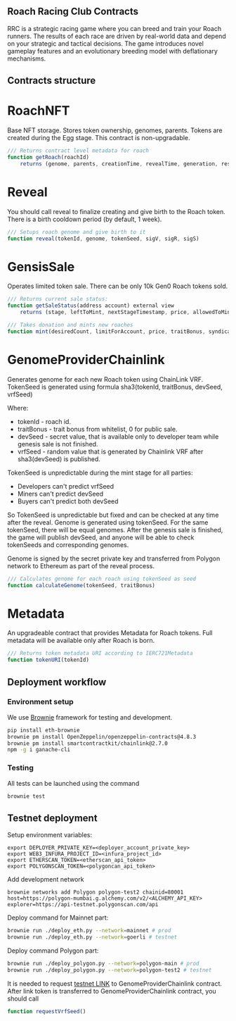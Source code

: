 ## Roach Racing Club Contracts

RRC is a strategic racing game where you can breed and train your Roach runners. The results of each race are driven by real-world data and depend on your strategic and tactical decisions. The game introduces novel gameplay features and an evolutionary breeding model with deflationary mechanisms. 

## Contracts structure

# RoachNFT

Base NFT storage. Stores token ownership, genomes, parents.
Tokens are created during the Egg stage.
This contract is non-upgradable.

```javascript
/// Returns contract level metadata for roach
function getRoach(roachId) 
    returns (genome, parents, creationTime, revealTime, generation, resistance, memory name) 
```

# Reveal

You should call reveal to finalize creating and give birth to the Roach token. There is a birth cooldown period (by default, 1 week).

```javascript
/// Setups roach genome and give birth to it
function reveal(tokenId, genome, tokenSeed, sigV, sigR, sigS)
```

# GensisSale

Operates limited token sale. There can be only 10k Gen0 Roach tokens sold.

```javascript
/// Returns current sale status:
function getSaleStatus(address account) external view 
    returns (stage, leftToMint, nextStageTimestamp, price, allowedToMint) 
```

```javascript
/// Takes donation and mints new roaches
function mint(desiredCount, limitForAccount, price, traitBonus, syndicate, sigV, sigR, sigS)
```

# GenomeProviderChainlink

Generates genome for each new Roach token using ChainLink VRF.
TokenSeed is generated using formula sha3(tokenId, traitBonus, devSeed, vrfSeed)

Where:
* tokenId - roach id.
* traitBonus - trait bonus from whitelist, 0 for public sale.
* devSeed - secret value, that is available only to developer team while genesis sale is not finished.
* vrfSeed - random value that is generated by Chainlink VRF after sha3(devSeed) is published.

TokenSeed is unpredictable during the mint stage for all parties:
* Developers can't predict vrfSeed
* Miners can't predict devSeed
* Buyers can't predict both devSeed

So TokenSeed is unpredictable but fixed and can be checked at any time after the reveal.
Genome is generated using tokenSeed. For the same tokenSeed, there will be equal genomes.
After the genesis sale is finished, the game will publish devSeed, and anyone will be able to
check tokenSeeds and corresponding genomes.

Genome is signed by the secret private key and transferred from Polygon network to Ethereum
as part of the reveal process.

```javascript
/// Calculates genome for each roach using tokenSeed as seed
function calculateGenome(tokenSeed, traitBonus)
```

# Metadata

An upgradeable contract that provides Metadata for Roach tokens.
Full metadata will be available only after Roach is born.

```javascript
/// Returns token metadata URI according to IERC721Metadata
function tokenURI(tokenId)
```

## Deployment workflow

### Environment setup
We use [Brownie](https://eth-brownie.readthedocs.io/en/stable/install.html) framework for testing and development.

```bash
pip install eth-brownie
brownie pm install OpenZeppelin/openzeppelin-contracts@4.8.3
brownie pm install smartcontractkit/chainlink@2.7.0
npm -g i ganache-cli
```

### Testing

All tests can be launched using the command
```bash
brownie test
```

## Testnet deployment
Setup environment variables:
```
export DEPLOYER_PRIVATE_KEY=<deployer_account_private_key>
export WEB3_INFURA_PROJECT_ID=<infura_project_id>
export ETHERSCAN_TOKEN=<etherscan_api_token>
export POLYGONSCAN_TOKEN=<polygoncan_api_token>
```
Add development network
```
brownie networks add Polygon polygon-test2 chainid=80001 host=https://polygon-mumbai.g.alchemy.com/v2/<ALCHEMY_API_KEY> explorer=https://api-testnet.polygonscan.com/api
```
Deploy command for Mainnet part:
```bash
brownie run ./deploy_eth.py --network=mainnet # prod
brownie run ./deploy_eth.py --network=goerli # testnet
```
Deploy command Polygon part:
```bash
brownie run ./deploy_polygon.py --network=polygon-main # prod
brownie run ./deploy_polygon.py --network=polygon-test2 # testnet
```
It is needed to request [testnet LINK](https://faucets.chain.link/goerli) to GenomeProviderChainlink contract.
After link token is transferred to GenomeProviderChainlink contract, you should call
```javascript
function requestVrfSeed()
```

